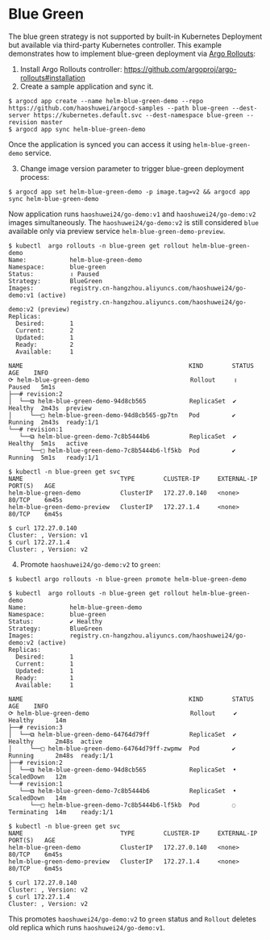 # Blue Green

The blue green strategy is not supported by built-in Kubernetes Deployment but available via third-party Kubernetes controller.
This example demonstrates how to implement blue-green deployment via [Argo Rollouts](https://github.com/argoproj/argo-rollouts):

1. Install Argo Rollouts controller: https://github.com/argoproj/argo-rollouts#installation
2. Create a sample application and sync it.

```
$ argocd app create --name helm-blue-green-demo --repo https://github.com/haoshuwei/argocd-samples --path blue-green --dest-server https://kubernetes.default.svc --dest-namespace blue-green --revision master
$ argocd app sync helm-blue-green-demo
```

Once the application is synced you can access it using `helm-blue-green-demo` service.

3. Change image version parameter to trigger blue-green deployment process:

```
$ argocd app set helm-blue-green-demo -p image.tag=v2 && argocd app sync helm-blue-green-demo
```

Now application runs `haoshuwei24/go-demo:v1` and `haoshuwei24/go-demo:v2` images simultaneously.
The `haoshuwei24/go-demo:v2` is still considered `blue` available only via preview service `helm-blue-green-demo-preview`.
```
$ kubectl  argo rollouts -n blue-green get rollout helm-blue-green-demo
Name:            helm-blue-green-demo
Namespace:       blue-green
Status:          ॥ Paused
Strategy:        BlueGreen
Images:          registry.cn-hangzhou.aliyuncs.com/haoshuwei24/go-demo:v1 (active)
                 registry.cn-hangzhou.aliyuncs.com/haoshuwei24/go-demo:v2 (preview)
Replicas:
  Desired:       1
  Current:       2
  Updated:       1
  Ready:         2
  Available:     1

NAME                                              KIND        STATUS     AGE    INFO
⟳ helm-blue-green-demo                            Rollout     ॥ Paused   5m1s
├──# revision:2
│  └──⧉ helm-blue-green-demo-94d8cb565            ReplicaSet  ✔ Healthy  2m43s  preview
│     └──□ helm-blue-green-demo-94d8cb565-gp7tn   Pod         ✔ Running  2m43s  ready:1/1
└──# revision:1
   └──⧉ helm-blue-green-demo-7c8b5444b6           ReplicaSet  ✔ Healthy  5m1s   active
      └──□ helm-blue-green-demo-7c8b5444b6-lf5kb  Pod         ✔ Running  5m1s   ready:1/1
```

```
$ kubectl -n blue-green get svc
NAME                           TYPE        CLUSTER-IP     EXTERNAL-IP   PORT(S)   AGE
helm-blue-green-demo           ClusterIP   172.27.0.140   <none>        80/TCP    6m45s
helm-blue-green-demo-preview   ClusterIP   172.27.1.4     <none>        80/TCP    6m45s
```

```
$ curl 172.27.0.140
Cluster: , Version: v1
$ curl 172.27.1.4
Cluster: , Version: v2
```

4. Promote `haoshuwei24/go-demo:v2` to `green`:

```
$ kubectl argo rollouts -n blue-green promote helm-blue-green-demo
```

```
$ kubectl  argo rollouts -n blue-green get rollout helm-blue-green-demo
Name:            helm-blue-green-demo
Namespace:       blue-green
Status:          ✔ Healthy
Strategy:        BlueGreen
Images:          registry.cn-hangzhou.aliyuncs.com/haoshuwei24/go-demo:v2 (active)
Replicas:
  Desired:       1
  Current:       1
  Updated:       1
  Ready:         1
  Available:     1

NAME                                              KIND        STATUS         AGE    INFO
⟳ helm-blue-green-demo                            Rollout     ✔ Healthy      14m
├──# revision:3
│  └──⧉ helm-blue-green-demo-64764d79ff           ReplicaSet  ✔ Healthy      2m48s  active
│     └──□ helm-blue-green-demo-64764d79ff-zwpmw  Pod         ✔ Running      2m48s  ready:1/1
├──# revision:2
│  └──⧉ helm-blue-green-demo-94d8cb565            ReplicaSet  • ScaledDown   12m
└──# revision:1
   └──⧉ helm-blue-green-demo-7c8b5444b6           ReplicaSet  • ScaledDown   14m
      └──□ helm-blue-green-demo-7c8b5444b6-lf5kb  Pod         ◌ Terminating  14m    ready:1/1
```

```
$ kubectl -n blue-green get svc
NAME                           TYPE        CLUSTER-IP     EXTERNAL-IP   PORT(S)   AGE
helm-blue-green-demo           ClusterIP   172.27.0.140   <none>        80/TCP    6m45s
helm-blue-green-demo-preview   ClusterIP   172.27.1.4     <none>        80/TCP    6m45s
```

```
$ curl 172.27.0.140
Cluster: , Version: v2
$ curl 172.27.1.4
Cluster: , Version: v2
```

This promotes `haoshuwei24/go-demo:v2` to `green` status and `Rollout` deletes old replica which runs `haoshuwei24/go-demo:v1`.
